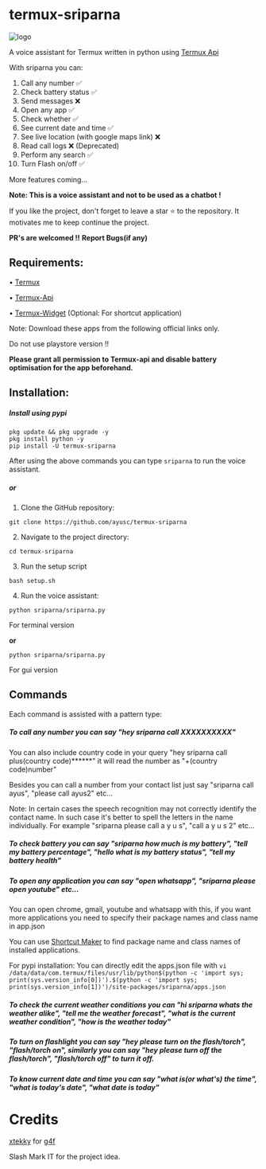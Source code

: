 # termux-sriparna

![logo](logo.png)

A voice assistant for Termux written in python using [Termux Api](https://wiki.termux.com/wiki/Termux:API)

With sriparna you can:

1) Call any number ✅
2) Check battery status ✅
3) Send messages ❌
4) Open any app ✅
5) Check whether ✅
6) See current date and time ✅
7) See live location (with google maps link) ❌
8) Read call logs ❌ (Deprecated)
9) Perform any search ✅
10) Turn Flash on/off ✅
    
More features coming...

**Note: This is a voice assistant and not to be used as a chatbot !**

If you like the project, don't forget to leave a star ⭐ to the repository.
It motivates me to keep continue the project.

**PR's are welcomed !!**
**Report Bugs(if any)**

## Requirements:

• [Termux](https://f-droid.org/en/packages/com.termux/)

• [Termux-Api](https://f-droid.org/en/packages/com.termux.api/)

• [Termux-Widget](https://f-droid.org/en/packages/com.termux.widget/) (Optional: For shortcut application)

Note: Download these apps from the following official links only.

Do not use playstore version !!

**Please grant all permission to Termux-api and disable battery optimisation for the app beforehand.** 

## Installation:

##### Install using pypi

```
pkg update && pkg upgrade -y
pkg install python -y
pip install -U termux-sriparna
```

After using the above commands you can type ```sriparna``` to run the voice assistant.

##### or

1. Clone the GitHub repository:

```
git clone https://github.com/ayusc/termux-sriparna
```

2. Navigate to the project directory:

```
cd termux-sriparna
```

3. Run the setup script
   
```
bash setup.sh
```

4. Run the voice assistant:

```
python sriparna/sriparna.py 
```
For terminal version 

**or**

```
python sriparna/sriparna.py 
```
For gui version

## Commands

Each command is assisted with a pattern type:

##### To call any number you can say "hey sriparna call XXXXXXXXXX"

You can also include country code in your query "hey sriparna call plus(country code)******" it will read the number as "+(country code)number"

Besides you can call a number from your contact list just say "sriparna call ayus", "please call ayus2" etc...

Note: In certain cases the speech recognition may not correctly identify the contact name. In such case it's better to spell the letters in the name individually. For example "sriparna please call a y u s", "call a y u s 2" etc...

##### To check battery you can say "sriparna how much is my battery", "tell my battery percentage", "hello what is my battery status", "tell my battery health"

##### To open any application you can say "open whatsapp", "sriparna please open youtube" etc...

You can open chrome, gmail, youtube and whatsapp with this, if you want more applications you need to specify their package names and class name in app.json

You can use [Shortcut Maker](https://play.google.com/store/apps/details?id=rk.android.app.shortcutmaker) to find package name and class names of installed applications.

For pypi installation: You can directly edit the apps.json file with `vi /data/data/com.termux/files/usr/lib/python$(python -c 'import sys; print(sys.version_info[0])').$(python -c 'import sys; print(sys.version_info[1])')/site-packages/sriparna/apps.json
`

##### To check the current weather conditions you can "hi sriparna whats the weather alike", "tell me the weather forecast", "what is the current weather condition", "how is the weather today"

##### To turn on flashlight you can say "hey please turn on the flash/torch", "flash/torch on", similarly you can say "hey please turn off the flash/torch", "flash/torch off" to turn it off.

##### To know current date and time you can say "what is(or what's) the time", "what is today's date", "what date is today"

# Credits
[xtekky](https://github.com/xtekky) for [g4f](https://github.com/xtekky/gpt4free)

Slash Mark IT for the project idea.
